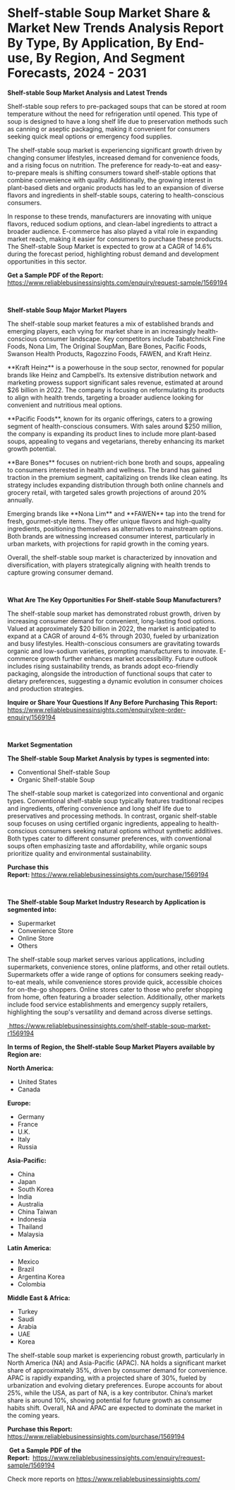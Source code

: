 <p><h1>Shelf-stable Soup Market Share & Market New Trends Analysis Report By Type, By Application, By End-use, By Region, And Segment Forecasts, 2024 - 2031</h1></p><p><strong>Shelf-stable Soup Market Analysis and Latest Trends</strong></p>
<p><p>Shelf-stable soup refers to pre-packaged soups that can be stored at room temperature without the need for refrigeration until opened. This type of soup is designed to have a long shelf life due to preservation methods such as canning or aseptic packaging, making it convenient for consumers seeking quick meal options or emergency food supplies.</p><p>The shelf-stable soup market is experiencing significant growth driven by changing consumer lifestyles, increased demand for convenience foods, and a rising focus on nutrition. The preference for ready-to-eat and easy-to-prepare meals is shifting consumers toward shelf-stable options that combine convenience with quality. Additionally, the growing interest in plant-based diets and organic products has led to an expansion of diverse flavors and ingredients in shelf-stable soups, catering to health-conscious consumers.</p><p>In response to these trends, manufacturers are innovating with unique flavors, reduced sodium options, and clean-label ingredients to attract a broader audience. E-commerce has also played a vital role in expanding market reach, making it easier for consumers to purchase these products. The Shelf-stable Soup Market is expected to grow at a CAGR of 14.6% during the forecast period, highlighting robust demand and development opportunities in this sector.</p></p>
<p><strong>Get a Sample PDF of the Report:&nbsp;</strong> <a href="https://www.reliablebusinessinsights.com/enquiry/request-sample/1569194?utm_campaign=96&utm_medium=2&utm_source=Github&utm_content=ia&utm_term=28122024&utm_id=shelf-stable-soup">https://www.reliablebusinessinsights.com/enquiry/request-sample/1569194</a></p>
<p>&nbsp;</p>
<p><strong>Shelf-stable Soup Major Market Players</strong></p>
<p><p>The shelf-stable soup market features a mix of established brands and emerging players, each vying for market share in an increasingly health-conscious consumer landscape. Key competitors include Tabatchnick Fine Foods, Nona Lim, The Original SoupMan, Bare Bones, Pacific Foods, Swanson Health Products, Ragozzino Foods, FAWEN, and Kraft Heinz.</p><p>**Kraft Heinz** is a powerhouse in the soup sector, renowned for popular brands like Heinz and Campbell’s. Its extensive distribution network and marketing prowess support significant sales revenue, estimated at around $26 billion in 2022. The company is focusing on reformulating its products to align with health trends, targeting a broader audience looking for convenient and nutritious meal options.</p><p>**Pacific Foods**, known for its organic offerings, caters to a growing segment of health-conscious consumers. With sales around $250 million, the company is expanding its product lines to include more plant-based soups, appealing to vegans and vegetarians, thereby enhancing its market growth potential.</p><p>**Bare Bones** focuses on nutrient-rich bone broth and soups, appealing to consumers interested in health and wellness. The brand has gained traction in the premium segment, capitalizing on trends like clean eating. Its strategy includes expanding distribution through both online channels and grocery retail, with targeted sales growth projections of around 20% annually.</p><p>Emerging brands like **Nona Lim** and **FAWEN** tap into the trend for fresh, gourmet-style items. They offer unique flavors and high-quality ingredients, positioning themselves as alternatives to mainstream options. Both brands are witnessing increased consumer interest, particularly in urban markets, with projections for rapid growth in the coming years.</p><p>Overall, the shelf-stable soup market is characterized by innovation and diversification, with players strategically aligning with health trends to capture growing consumer demand.</p></p>
<p>&nbsp;</p>
<p><strong>What Are The Key Opportunities For Shelf-stable Soup Manufacturers?</strong></p>
<p><p>The shelf-stable soup market has demonstrated robust growth, driven by increasing consumer demand for convenient, long-lasting food options. Valued at approximately $20 billion in 2022, the market is anticipated to expand at a CAGR of around 4-6% through 2030, fueled by urbanization and busy lifestyles. Health-conscious consumers are gravitating towards organic and low-sodium varieties, prompting manufacturers to innovate. E-commerce growth further enhances market accessibility. Future outlook includes rising sustainability trends, as brands adopt eco-friendly packaging, alongside the introduction of functional soups that cater to dietary preferences, suggesting a dynamic evolution in consumer choices and production strategies.</p></p>
<p><strong>Inquire or Share Your Questions If Any Before Purchasing This Report:</strong> <a href="https://www.reliablebusinessinsights.com/enquiry/pre-order-enquiry/1569194?utm_campaign=96&utm_medium=2&utm_source=Github&utm_content=ia&utm_term=28122024&utm_id=shelf-stable-soup">https://www.reliablebusinessinsights.com/enquiry/pre-order-enquiry/1569194</a></p>
<p>&nbsp;</p>
<p><strong>Market Segmentation</strong></p>
<p><strong>The Shelf-stable Soup Market Analysis by types is segmented into:</strong></p>
<p><ul><li>Conventional Shelf-stable Soup</li><li>Organic Shelf-stable Soup</li></ul></p>
<p><p>The shelf-stable soup market is categorized into conventional and organic types. Conventional shelf-stable soup typically features traditional recipes and ingredients, offering convenience and long shelf life due to preservatives and processing methods. In contrast, organic shelf-stable soup focuses on using certified organic ingredients, appealing to health-conscious consumers seeking natural options without synthetic additives. Both types cater to different consumer preferences, with conventional soups often emphasizing taste and affordability, while organic soups prioritize quality and environmental sustainability.</p></p>
<p><strong>Purchase this Report:&nbsp;</strong><a href="https://www.reliablebusinessinsights.com/purchase/1569194?utm_campaign=96&utm_medium=2&utm_source=Github&utm_content=ia&utm_term=28122024&utm_id=shelf-stable-soup">https://www.reliablebusinessinsights.com/purchase/1569194</a></p>
<p>&nbsp;</p>
<p><strong>The Shelf-stable Soup Market Industry Research by Application is segmented into:</strong></p>
<p><ul><li>Supermarket</li><li>Convenience Store</li><li>Online Store</li><li>Others</li></ul></p>
<p><p>The shelf-stable soup market serves various applications, including supermarkets, convenience stores, online platforms, and other retail outlets. Supermarkets offer a wide range of options for consumers seeking ready-to-eat meals, while convenience stores provide quick, accessible choices for on-the-go shoppers. Online stores cater to those who prefer shopping from home, often featuring a broader selection. Additionally, other markets include food service establishments and emergency supply retailers, highlighting the soup's versatility and demand across diverse settings.</p></p>
<p><a href="https://www.reliablebusinessinsights.com/shelf-stable-soup-market-r1569194?utm_campaign=96&utm_medium=2&utm_source=Github&utm_content=ia&utm_term=28122024&utm_id=shelf-stable-soup">&nbsp;https://www.reliablebusinessinsights.com/shelf-stable-soup-market-r1569194</a></p>
<p><strong>In terms of Region, the Shelf-stable Soup Market Players available by Region are:</strong></p>
<p>
    <p> <strong> North America: </strong>
        <ul>
            <li>United States</li>
            <li>Canada</li>
        </ul>
        </p> 
    <p> <strong> Europe: </strong>
        <ul>
            <li>Germany</li>
            <li>France</li>
            <li>U.K.</li>
            <li>Italy</li>
            <li>Russia</li>
        </ul>
        </p> 
    <p> <strong> Asia-Pacific: </strong>
        <ul>
            <li>China</li>
            <li>Japan</li>
            <li>South Korea</li>
            <li>India</li>
            <li>Australia</li>
            <li>China Taiwan</li>
            <li>Indonesia</li>
            <li>Thailand</li>
            <li>Malaysia</li>
        </ul>
        </p> 
    <p> <strong> Latin America: </strong>
        <ul>
            <li>Mexico</li>
            <li>Brazil</li>
            <li>Argentina Korea</li>
            <li>Colombia</li>
        </ul>
        </p> 
    <p> <strong> Middle East & Africa: </strong>
        <ul>
            <li>Turkey</li>
            <li>Saudi</li>
            <li>Arabia</li>
            <li>UAE</li>
            <li>Korea</li>
        </ul>
    </p>
    </p>
<p><p>The shelf-stable soup market is experiencing robust growth, particularly in North America (NA) and Asia-Pacific (APAC). NA holds a significant market share of approximately 35%, driven by consumer demand for convenience. APAC is rapidly expanding, with a projected share of 30%, fueled by urbanization and evolving dietary preferences. Europe accounts for about 25%, while the USA, as part of NA, is a key contributor. China’s market share is around 10%, showing potential for future growth as consumer habits shift. Overall, NA and APAC are expected to dominate the market in the coming years.</p></p>
<p><strong>Purchase this Report: </strong><a href="https://www.reliablebusinessinsights.com/purchase/1569194?utm_campaign=96&utm_medium=2&utm_source=Github&utm_content=ia&utm_term=28122024&utm_id=shelf-stable-soup">https://www.reliablebusinessinsights.com/purchase/1569194</a></p>
<p>&nbsp;<strong>Get a Sample PDF of the Report:&nbsp;&nbsp;</strong><a href="https://www.reliablebusinessinsights.com/enquiry/request-sample/1569194?utm_campaign=96&utm_medium=2&utm_source=Github&utm_content=ia&utm_term=28122024&utm_id=shelf-stable-soup">https://www.reliablebusinessinsights.com/enquiry/request-sample/1569194</a></p>
<p><strong></strong></p>
<p>Check more reports on <a href="https://www.reliablebusinessinsights.com/?utm_campaign=96&utm_medium=2&utm_source=Github&utm_content=ia&utm_term=28122024&utm_id=shelf-stable-soup">https://www.reliablebusinessinsights.com/</a></p>